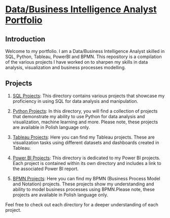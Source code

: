 # [Data/Business Intelligence Analyst Portfolio](https://github.com/kagap)

## Introduction
Welcome to my portfolio. I am a Data/Business Intelligence Analyst skilled in SQL, Python, Tableau, PowerBI and BPMN. This repository is a compilation of the various projects I have worked on to sharpen my skills in data analysis, visualization and business processes modelling.

## Projects

1. [SQL Projects](https://github.com/kagap/sql_projects): This directory contains various projects that showcase my proficiency in using SQL for data analysis and manipulation.

2. [Python Projects](https://github.com/kagap/python_study): In this directory, you will find a collection of projects that demonstrate my ability to use Python for data analysis and visualization, machine learning and more. Please note, these projects are available in Polish language only.

3. [Tableau Projects](https://github.com/kagap/tableau_project): Here you can find my Tableau projects. These are visualization tasks using different datasets and dashboards created in Tableau.

4. [Power BI Projects](https://github.com/kagap/powerbi): This directory is dedicated to my Power BI projects. Each project is contained within its own directory and includes a link to the associated Power BI report.

5. [BPMN Projects](https://github.com/kagap/bpmn): Here you can find my BPMN (Business Process Model and Notation) projects. These projects show my understanding and ability to model business processes using BPMN.Please note, these projects are available in Polish language only.

Feel free to check out each directory for a deeper understanding of each project.
